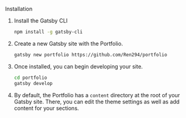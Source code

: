 Installation

1. Install the Gatsby CLI

   ```sh
   npm install -g gatsby-cli
   ```
2. Create a new Gatsby site with the Portfolio.

   ```sh
   gatsby new portfolio https://github.com/Ren294/portfolio
   ```
3. Once installed, you can begin developing your site.

   ```sh
   cd portfolio
   gatsby develop
   ```
4. By default, the Portfolio has a `content` directory at the root of your Gatsby site. There, you can edit the theme settings as well as add content for your sections.
